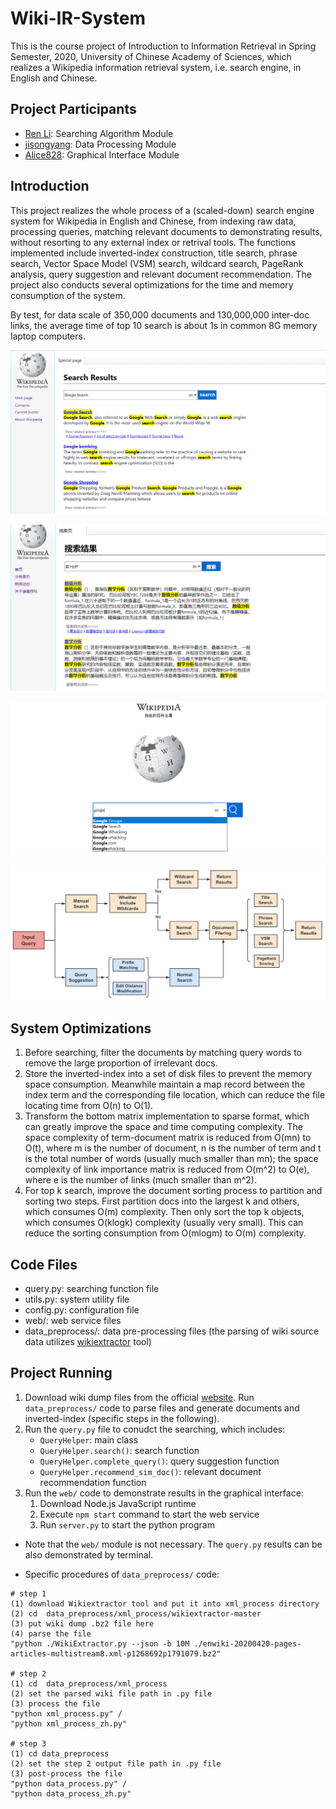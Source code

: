 # Wiki-IR-System
This is the course project of Introduction to Information Retrieval in Spring Semester, 2020, University of Chinese Academy of Sciences, which realizes a Wikipedia information retrieval system, i.e. search engine, in English and Chinese.

## Project Participants
- [Ren Li](https://github.com/renli1024): Searching Algorithm Module
- [jisongyang](https://github.com/jisongyang): Data Processing Module
- [Alice828](https://github.com/Alice828): Graphical Interface Module


## Introduction
This project realizes the whole process of a (scaled-down) search engine system for Wikipedia in English and Chinese, from indexing raw data, processing queries, matching relevant documents to demonstrating results, without resorting to any external index or retrival tools. 
The functions implemented include inverted-index construction, title search, phrase search, Vector Space Model (VSM) search, wildcard search, PageRank analysis, query suggestion and relevant document recommendation.
The project also conducts several optimizations for the time and memory consumption of the system. 

By test, for data scale of 350,000 documents and 130,000,000 inter-doc links, the average time of top 10 search is about 1s in common 8G memory laptop computers.

![English Search](example_images/English_Search.png)

![Chinese Search](example_images/Chinese_Search.png)

![Query Suggestion](example_images/Query_Suggestion.png)

![System Procedure](example_images/System_Procedure.png)


## System Optimizations
1. Before searching, filter the documents by matching query words to remove the large proportion of irrelevant docs. 
2. Store the inverted-index into a set of disk files to prevent the memory space consumption. Meanwhile maintain a map record between the index term and the corresponding file location, which can reduce the file locating time from O(n) to O(1). 
3. Transform the bottom matrix implementation to sparse format, which can greatly improve the space and time computing complexity. 
The space complexity of term-document matrix is reduced from O(mn) to O(t), where m is the number of document, n is the number of term and t is the total number of words (usually much smaller than mn); the space complexity of link importance matrix is reduced from O(m^2) to O(e), where e is the number of links (much smaller than m^2).
4. For top k search, improve the document sorting process to partition and sorting two steps. First partition docs into the largest k and others, which consumes O(m) complexity. Then only sort the top k objects, which consumes O(klogk) complexity (usually very small). This can reduce the sorting consumption from O(mlogm) to O(m) complexity. 


## Code Files
- query.py: searching function file
- utils.py: system utility file 
- config.py: configuration file
- web/: web service files
- data_preprocess/: data pre-processing files (the parsing of wiki source data utilizes [wikiextractor](https://github.com/attardi/wikiextractor) tool)

## Project Running
1. Download wiki dump files from the official [website](https://dumps.wikimedia.org/backup-index.html). Run `data_preprocess/` code to parse files and generate documents and inverted-index (specific steps in the following). 
2. Run the `query.py` file to conudct the searching, which includes: 
    - `QueryHelper`: main class
    - `QueryHelper.search()`: search function
    - `QueryHelper.complete_query()`: query suggestion function
    - `QueryHelper.recommend_sim_doc()`: relevant document recommendation function
3. Run the `web/` code to demonstrate results in the graphical interface: 
    1. Download Node.js JavaScript runtime
    2. Execute `npm start` command to start the web service
    3. Run `server.py` to start the python program
- Note that the `web/` module is not necessary. The `query.py` results can be also demonstrated by terminal.

- Specific procedures of `data_preprocess/` code:
```shell
# step 1
(1) download Wikiextractor tool and put it into xml_process directory
(2) cd  data_preprocess/xml_process/wikiextractor-master
(3) put wiki dump .bz2 file here
(4) parse the file
"python ./WikiExtractor.py --json -b 10M ./enwiki-20200420-pages-articles-multistream8.xml-p1268692p1791079.bz2"

# step 2
(1) cd  data_preprocess/xml_process
(2) set the parsed wiki file path in .py file
(3) process the file
"python xml_process.py" / 
"python xml_process_zh.py"

# step 3
(1) cd data_preprocess
(2) set the step 2 output file path in .py file
(3) post-process the file
"python data_process.py" / 
"python data_process_zh.py"
```

